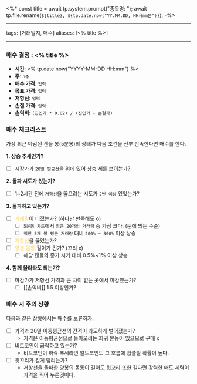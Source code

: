 <%* 
const title = await tp.system.prompt("종목명: "); 
await tp.file.rename(`${title}, ${tp.date.now("YY.MM.DD, HH시mm분")}`); 
-%>

---
tags: [거래일지, 매수]
aliases: [<% title %>]

---

### 매수 결정 : <% title %>
- **시간**: <% tp.date.now("YYYY-MM-DD HH:mm") %>
- **주**: `n주` 
- **매수 가격**: `입력` 
- **목표 가격**: `입력` 
- **저항선**: `입력` 
- **손절 가격**: `입력`
- **손익비**: `(진입가 * 0.02) / (진입가 - 손절가)`

### 매수 체크리스트
가장 최근 마감된 캔들 봉(5분봉)의 상태가 다음 조건을 전부 만족한다면 매수를 한다.

**1. 상승 추세인가?**
- [ ] 시장가가 `20일 평균선`을 위에 있어 상승
세를 보이는가?

**2. 돌파 시도가 있는가?**
- [ ] 1~2시간 전에 `저항선`을 뚫으려는 시도가 `2번 이상` 있었는가?

**3. 돌파하고 있는가?**
- [ ] <span style="color:rgb(247, 213, 110)">거래량</span>이 터졌는가? (하나만 만족해도 o)
	- [ ] `5분봉 차트`에서 `최근 20개의 거래량` 중 가장 크다. (눈에 띄는 수준)
	- [ ] `직전 5개 봉 평균 거래량` 대비 `200% ~ 300%` 이상 상승
- [ ] <span style="color:rgb(247, 213, 110)">저항선</span>을 뚫었는가?
- [ ] <span style="color:rgb(247, 213, 110)">양봉 몸통</span> 길이가 긴가? (꼬리 x)
	- [ ] 해당 캔들의 종가 시가 대비 0.5%~1% 이상 상승

**4. 함께 올라타도 되는가?**
- [ ] 마감가가 저항선 가격과 큰 차이 없는 곳에서 마감했는가?
	- [ ] [[손익비]] 1.5 이상인가?

### 매수 시 주의 상황
다음과 같은 상황에서는 매수를 보류하자.
- [ ] 가격과 20일 이동평균선의 간격이 과도하게 벌어졌는가?
	- 가격은 이동평균선으로 돌아오려는 회귀 본능이 있으므로 구매 x
- [ ] 비트코인이 급락하고 있는가?
	- 비트코인이 하락 추세라면 알트코인도 그 흐름에 휩쓸릴 확률이 높다.
- [ ] 윗꼬리가 길게 달리는가?
	- 저항선을 돌파한 양봉의 몸통이 길어도 윗꼬리 또한 길다면 강력한 매도 세력이 가격을 찍어 누른것이다.